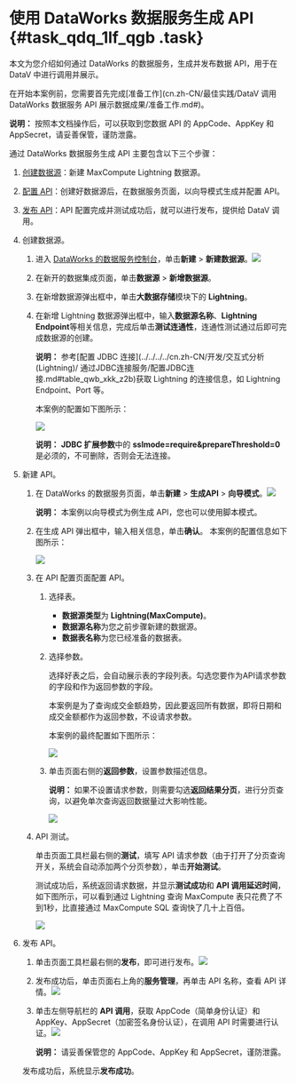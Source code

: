 # 使用 DataWorks 数据服务生成 API {#task_qdq_1lf_qgb .task}

本文为您介绍如何通过 DataWorks 的数据服务，生成并发布数据 API，用于在 DataV 中进行调用并展示。

在开始本案例前，您需要首先完成[准备工作](cn.zh-CN/最佳实践/DataV 调用 DataWorks 数据服务 API 展示数据成果/准备工作.md#)。

**说明：** 按照本文档操作后，可以获取到您数据 API 的 AppCode、AppKey 和AppSecret，请妥善保管，谨防泄露。

通过 DataWorks 数据服务生成 API 主要包含以下三个步骤：

1.  [创建数据源](#)：新建 MaxCompute Lightning 数据源。
2.  [配置 API](#)：创建好数据源后，在数据服务页面，以向导模式生成并配置 API。
3.  [发布 API](#)：API 配置完成并测试成功后，就可以进行发布，提供给 DataV 调用。

1.  创建数据源。 
    1.  进入 [DataWorks 的数据服务控制台](https://ds-cn-hangzhou.data.aliyun.com/)，单击**新建** \> **新建数据源**。![](http://static-aliyun-doc.oss-cn-hangzhou.aliyuncs.com/assets/img/122941/155833926138484_zh-CN.png)


    2.  在新开的数据集成页面，单击**数据源** \> **新增数据源**。
    3.  在新增数据源弹出框中，单击**大数据存储**模块下的 **Lightning**。
    4.  在新增 Lightning 数据源弹出框中，输入**数据源名称**、**Lightning Endpoint**等相关信息，完成后单击**测试连通性**，连通性测试通过后即可完成数据源的创建。 

        **说明：** 参考[配置 JDBC 连接](../../../../cn.zh-CN/开发/交互式分析 (Lightning)/ 通过JDBC连接服务/配置JDBC连接.md#table_qwb_xkk_z2b)获取 Lightning 的连接信息，如 Lightning Endpoint、Port 等。

        本案例的配置如下图所示：

        ![](http://static-aliyun-doc.oss-cn-hangzhou.aliyuncs.com/assets/img/122941/155833926138478_zh-CN.png)

        **说明：** **JDBC 扩展参数**中的 **sslmode=require&prepareThreshold=0** 是必须的，不可删除，否则会无法连接。

2.  新建 API。 
    1.  在 DataWorks 的数据服务页面，单击**新建** \> **生成API** \> **向导模式**。![](http://static-aliyun-doc.oss-cn-hangzhou.aliyuncs.com/assets/img/122941/155833926238485_zh-CN.png)

 

        **说明：** 本案例以向导模式为例生成 API，您也可以使用脚本模式。

    2.  在生成 API 弹出框中，输入相关信息，单击**确认**。 本案例的配置信息如下图所示：

        ![](http://static-aliyun-doc.oss-cn-hangzhou.aliyuncs.com/assets/img/122941/155833926238489_zh-CN.png)

    3.  在 API 配置页面配置 API。 
        1.  选择表。
            -   **数据源类型**为 **Lightning\(MaxCompute\)**。
            -   **数据源名称**为您之前步骤新建的数据源。
            -   **数据表名称**为您已经准备的数据表。
        2.  选择参数。

            选择好表之后，会自动展示表的字段列表。勾选您要作为API请求参数的字段和作为返回参数的字段。

            本案例是为了查询成交金额趋势，因此要返回所有数据，即将日期和成交金额都作为返回参数，不设请求参数。

            本案例的最终配置如下图所示：

            ![](http://static-aliyun-doc.oss-cn-hangzhou.aliyuncs.com/assets/img/122941/155833926238513_zh-CN.png)

        3.  单击页面右侧的**返回参数**，设置参数描述信息。

            **说明：** 如果不设置请求参数，则需要勾选**返回结果分页**，进行分页查询，以避免单次查询返回数据量过大影响性能。

            ![](http://static-aliyun-doc.oss-cn-hangzhou.aliyuncs.com/assets/img/122941/155833926238518_zh-CN.png)

    4.  API 测试。 

        单击页面工具栏最右侧的**测试**，填写 API 请求参数（由于打开了分页查询开关，系统会自动添加两个分页参数），单击**开始测试**。

        测试成功后，系统返回请求数据，并显示**测试成功**和 **API 调用延迟时间**，如下图所示，可以看到通过 Lightning 查询 MaxCompute 表只花费了不到1秒，比直接通过 MaxCompute SQL 查询快了几十上百倍。

        ![](http://static-aliyun-doc.oss-cn-hangzhou.aliyuncs.com/assets/img/122941/155833926238519_zh-CN.png)

3.  发布 API。 

    1.  单击页面工具栏最右侧的**发布**，即可进行发布。![](http://static-aliyun-doc.oss-cn-hangzhou.aliyuncs.com/assets/img/122941/155833926238520_zh-CN.png)


    2.  发布成功后，单击页面右上角的**服务管理**，再单击 API 名称，查看 API 详情。![](http://static-aliyun-doc.oss-cn-hangzhou.aliyuncs.com/assets/img/122941/155833926238522_zh-CN.png)


    3.  单击左侧导航栏的 **API 调用**，获取 AppCode（简单身份认证）和 AppKey、AppSecret（加密签名身份认证），在调用 API 时需要进行认证。![](http://static-aliyun-doc.oss-cn-hangzhou.aliyuncs.com/assets/img/122941/155833926238525_zh-CN.png)

 

        **说明：** 请妥善保管您的 AppCode、AppKey 和 AppSecret，谨防泄露。

    发布成功后，系统显示**发布成功**。


